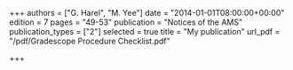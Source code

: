 +++
authors = ["G. Harel", "M. Yee"]
date = "2014-01-01T08:00:00+00:00"
edition = 7
pages = "49-53"
publication = "Notices of the AMS"
publication_types = ["2"]
selected = true
title = "My publication"
url_pdf = "/pdf/Gradescope Procedure Checklist.pdf"

+++
